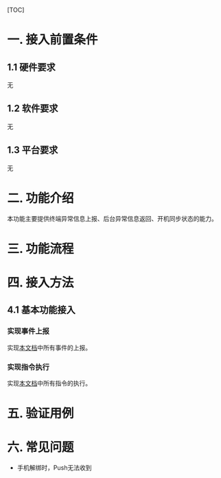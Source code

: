 

[TOC]
# 一. 接入前置条件

## 1.1 硬件要求
无

## 1.2  软件要求

无

## 1.3 平台要求

无


# 二. 功能介绍

本功能主要提供终端异常信息上报、后台异常信息返回、开机同步状态的能力。

# 三. 功能流程


# 四. 接入方法

## 4.1 基本功能接入

### 实现事件上报
实现[本文档](protocal/System.md)中所有事件的上报。

### 实现指令执行

实现[本文档](protocal/System.md)中所有指令的执行。




# 五. 验证用例

# 六. 常见问题

- 手机解绑时，Push无法收到
 






